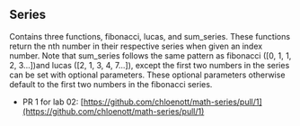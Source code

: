 ## Series

Contains three functions, fibonacci, lucas, and sum_series. These functions return the nth number in their respective series when given an index number. Note that sum_series follows the same pattern as fibonacci ([0, 1, 1, 2, 3...])and lucas ([2, 1, 3, 4, 7...]), except the first two numbers in the series can be set with optional parameters. These optional parameters otherwise default to the first two numbers in the fibonacci series.

- PR 1 for lab 02: [https://github.com/chloenott/math-series/pull/1](https://github.com/chloenott/math-series/pull/1)